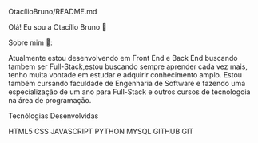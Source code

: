 
OtacílioBruno/README.md

Olá! Eu sou a Otacílio Bruno 👋

Sobre mim 🚀:

Atualmente estou desenvolvendo em Front End e Back End buscando tambem ser Full-Stack,estou buscando sempre aprender cada vez mais, tenho muita vontade em estudar e adquirir conhecimento amplo.
Estou também cursando faculdade de Engenharia de Software e  fazendo uma especialização de um ano para Full-Stack  e outros cursos de tecnologoia na área de programação.

Tecnólogias Desenvolvidas

HTML5 CSS JAVASCRIPT PYTHON MYSQL GITHUB GIT

